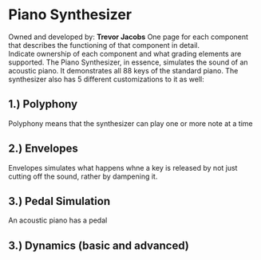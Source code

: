 # Piano Synthesizer
Owned and developed by: **Trevor Jacobs**
One page for each component that describes the functioning of that component in detail.  
Indicate ownership of each component and what grading elements are supported.
The Piano Synthesizer, in essence, simulates the sound of an acoustic piano. 
It demonstrates all 88 keys of the standard piano. The synthesizer also has 5 different
customizations to it as well:

## 1.) Polyphony
Polyphony means that the synthesizer can play one or more note at a time

## 2.) Envelopes
Envelopes simulates what happens whne a key is released by not just cutting
off the sound, rather by dampening it.

## 3.) Pedal Simulation
An acoustic piano has a pedal
## 3.) Dynamics (basic and advanced)
